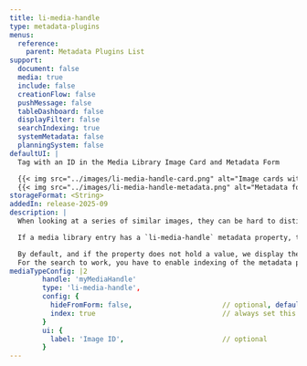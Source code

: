 ```yaml
---
title: li-media-handle
type: metadata-plugins
menus:
  reference:
    parent: Metadata Plugins List
support:
  document: false
  media: true
  include: false
  creationFlow: false
  pushMessage: false
  tableDashboard: false
  displayFilter: false
  searchIndexing: true
  systemMetadata: false
  planningSystem: false
defaultUI: |
  Tag with an ID in the Media Library Image Card and Metadata Form

  {{< img src="../images/li-media-handle-card.png" alt="Image cards with a media handle tag." >}}
  {{< img src="../images/li-media-handle-metadata.png" alt="Metadata form with a li-media-handle property." >}}
storageFormat: <String>
addedIn: release-2025-09
description: |
  When looking at a series of similar images, they can be hard to distinguish based on the visible information. By providing a visually recognizable and unique identifier, it becomes easier to communicate and locate a particular image.

  If a media library entry has a `li-media-handle` metadata property, that value appears as a tag alongside the image. The tag also appears in metadata forms and is not editable by users.

  By default, and if the property does not hold a value, we display the ID of the media library entry. However, it is possible to set a value yourself using the Import API or Command API. In that case, you have to ensure yourself that the ID you provide is unique within the system, otherwise users searching for the media handle would be served with multiple results. We do not check for uniqueness when storing a value.
  For the search to work, you have to enable indexing of the metadata property.
mediaTypeConfig: |2
        handle: 'myMediaHandle'
        type: 'li-media-handle',
        config: {
          hideFromForm: false,                      // optional, default: false
          index: true                               // always set this to true
        }
        ui: {
          label: 'Image ID',                        // optional
        }
---
```

